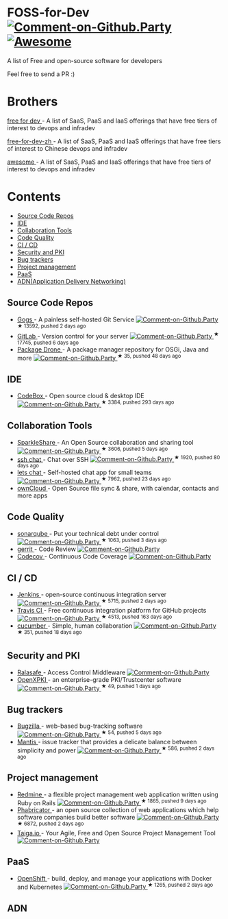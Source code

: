 <h1>
 FOSS-for-Dev
 <a href="https://github.party/item?id=107">
  <img alt="Comment-on-Github.Party" src="https://img.shields.io/badge/Comment%20on-Github.Party-yellow.svg"/>
 </a>
 <a href="https://github.com/sindresorhus/awesome">
  <img alt="Awesome" src="https://cdn.rawgit.com/sindresorhus/awesome/d7305f38d29fed78fa85652e3a63e154dd8e8829/media/badge.svg"/>
 </a>
</h1>
<p>
 A list of Free and open-source software for developers
</p>
<p>
 Feel free to send a PR :)
</p>
<h1>
 Brothers
</h1>
<p>
 <a href="https://github.com/ripienaar/free-for-dev">
  free for dev
 </a>
 - A list of SaaS, PaaS and IaaS offerings that have free tiers of interest to devops and infradev
</p>
<p>
 <a href="https://github.com/qinghuaiorg/free-for-dev-zh">
  free-for-dev-zh
 </a>
 - A list of SaaS, PaaS and IaaS offerings that have free tiers of interest to Chinese devops and infradev
</p>
<p>
 <a href="https://github.com/sindresorhus/awesome">
  awesome
 </a>
 - A list of SaaS, PaaS and IaaS offerings that have free tiers of interest to devops and infradev
</p>
<h1>
 Contents
</h1>
<ul>
 <li>
  <a href="#source-code-repos">
   Source Code Repos
  </a>
 </li>
 <li>
  <a href="#ide">
   IDE
  </a>
 </li>
 <li>
  <a href="#collaboration-tools">
   Collaboration Tools
  </a>
 </li>
 <li>
  <a href="#code-quality">
   Code Quality
  </a>
 </li>
 <li>
  <a href="#ci--cd">
   CI / CD
  </a>
 </li>
 <li>
  <a href="#security-and-pki">
   Security and PKI
  </a>
 </li>
 <li>
  <a href="#bug-trackers">
   Bug trackers
  </a>
 </li>
 <li>
  <a href="#project-management">
   Project management
  </a>
 </li>
 <li>
  <a href="#paas">
   PaaS
  </a>
 </li>
 <li>
  <a href="#adn">
   ADN(Application Delivery Networking)
  </a>
 </li>
</ul>
<h2>
 Source Code Repos
</h2>
<ul>
 <li>
  <a href="https://github.com/gogits/gogs">
   Gogs
  </a>
  - A painless self-hosted Git Service
  <a href="https://github.party/item?id=14">
   <img alt="Comment-on-Github.Party" src="https://img.shields.io/badge/Comment%20on-Github.Party-yellow.svg"/>
  </a>
  <sup>
   &#9733 13592, pushed 2 days ago
  </sup>
 </li>
 <li>
  <a href="https://github.com/gitlabhq/gitlabhq">
   GitLab
  </a>
  - Version control for your server
  <a href="https://github.party/item?id=91">
   <img alt="Comment-on-Github.Party" src="https://img.shields.io/badge/Comment%20on-Github.Party-yellow.svg"/>
  </a>
  <sup>
   &#9733 17745, pushed 6 days ago
  </sup>
 </li>
 <li>
  <a href="https://github.com/ctron/package-drone">
   Package Drone
  </a>
  - A package manager repository for OSGi, Java and more
  <a href="https://github.party/item?id=113">
   <img alt="Comment-on-Github.Party" src="https://img.shields.io/badge/Comment%20on-Github.Party-yellow.svg"/>
  </a>
  <sup>
   &#9733 35, pushed 48 days ago
  </sup>
 </li>
</ul>
<h2>
 IDE
</h2>
<ul>
 <li>
  <a href="https://github.com/CodeboxIDE/codebox">
   CodeBox
  </a>
  - Open source cloud & desktop IDE
  <a href="https://github.party/item?id=103">
   <img alt="Comment-on-Github.Party" src="https://img.shields.io/badge/Comment%20on-Github.Party-yellow.svg"/>
  </a>
  <sup>
   &#9733 3384, pushed 293 days ago
  </sup>
 </li>
</ul>
<h2>
 Collaboration Tools
</h2>
<ul>
 <li>
  <a href="https://github.com/hbons/SparkleShare">
   SparkleShare
  </a>
  - An Open Source collaboration and sharing tool
  <a href="https://github.party/item?id=94">
   <img alt="Comment-on-Github.Party" src="https://img.shields.io/badge/Comment%20on-Github.Party-yellow.svg"/>
  </a>
  <sup>
   &#9733 3606, pushed 5 days ago
  </sup>
 </li>
 <li>
  <a href="https://github.com/shazow/ssh-chat">
   ssh chat
  </a>
  - Chat over SSH
  <a href="https://github.party/item?id=75">
   <img alt="Comment-on-Github.Party" src="https://img.shields.io/badge/Comment%20on-Github.Party-yellow.svg"/>
  </a>
  <sup>
   &#9733 1920, pushed 80 days ago
  </sup>
 </li>
 <li>
  <a href="https://github.com/sdelements/lets-chat">
   lets chat
  </a>
  - Self-hosted chat app for small teams
  <a href="https://github.party/item?id=92">
   <img alt="Comment-on-Github.Party" src="https://img.shields.io/badge/Comment%20on-Github.Party-yellow.svg"/>
  </a>
  <sup>
   &#9733 7962, pushed 23 days ago
  </sup>
 </li>
 <li>
  <a href="https://owncloud.org">
   ownCloud
  </a>
  - Open Source file sync & share, with calendar, contacts and more apps
 </li>
</ul>
<h2>
 Code Quality
</h2>
<ul>
 <li>
  <a href="https://github.com/SonarSource/sonarqube">
   sonarqube
  </a>
  - Put your technical debt under control
  <a href="https://github.party/item?id=96">
   <img alt="Comment-on-Github.Party" src="https://img.shields.io/badge/Comment%20on-Github.Party-yellow.svg"/>
  </a>
  <sup>
   &#9733 1063, pushed 3 days ago
  </sup>
 </li>
 <li>
  <a href="https://gerrit.googlesource.com/">
   gerrit
  </a>
  - Code Review
  <a href="https://github.party/item?id=97">
   <img alt="Comment-on-Github.Party" src="https://img.shields.io/badge/Comment%20on-Github.Party-yellow.svg"/>
  </a>
 </li>
 <li>
  <a href="https://codecov.io/">
   Codecov
  </a>
  - Continuous Code Coverage
  <a href="https://github.party/item?id=137">
   <img alt="Comment-on-Github.Party" src="https://img.shields.io/badge/Comment%20on-Github.Party-yellow.svg"/>
  </a>
 </li>
</ul>
<h2>
 CI / CD
</h2>
<ul>
 <li>
  <a href="https://github.com/jenkinsci/jenkins">
   Jenkins
  </a>
  - open-source continuous integration server
  <a href="https://github.party/item?id=101">
   <img alt="Comment-on-Github.Party" src="https://img.shields.io/badge/Comment%20on-Github.Party-yellow.svg"/>
  </a>
  <sup>
   &#9733 5715, pushed 2 days ago
  </sup>
 </li>
 <li>
  <a href="https://github.com/travis-ci/travis-ci">
   Travis CI
  </a>
  - Free continuous integration platform for GitHub projects
  <a href="https://github.party/item?id=102">
   <img alt="Comment-on-Github.Party" src="https://img.shields.io/badge/Comment%20on-Github.Party-yellow.svg"/>
  </a>
  <sup>
   &#9733 4513, pushed 163 days ago
  </sup>
 </li>
 <li>
  <a href="https://github.com/cucumber/cucumber">
   cucumber
  </a>
  - Simple, human collaboration
  <a href="https://github.party/item?id=93">
   <img alt="Comment-on-Github.Party" src="https://img.shields.io/badge/Comment%20on-Github.Party-yellow.svg"/>
  </a>
  <sup>
   &#9733 351, pushed 18 days ago
  </sup>
 </li>
</ul>
<h2>
 Security and PKI
</h2>
<ul>
 <li>
  <a href="http://sourceforge.net/projects/ralasafe/">
   Ralasafe
  </a>
  - Access Control Middleware
  <a href="https://github.party/item?id=98">
   <img alt="Comment-on-Github.Party" src="https://img.shields.io/badge/Comment%20on-Github.Party-yellow.svg"/>
  </a>
 </li>
 <li>
  <a href="https://github.com/openxpki/openxpki">
   OpenXPKI
  </a>
  - an enterprise-grade PKI/Trustcenter software
  <a href="https://github.party/item?id=99">
   <img alt="Comment-on-Github.Party" src="https://img.shields.io/badge/Comment%20on-Github.Party-yellow.svg"/>
  </a>
  <sup>
   &#9733 49, pushed 1 days ago
  </sup>
 </li>
</ul>
<h2>
 Bug trackers
</h2>
<ul>
 <li>
  <a href="https://github.com/bugzilla/bugzilla">
   Bugzilla
  </a>
  - web-based bug-tracking software
  <a href="https://github.party/item?id=104">
   <img alt="Comment-on-Github.Party" src="https://img.shields.io/badge/Comment%20on-Github.Party-yellow.svg"/>
  </a>
  <sup>
   &#9733 54, pushed 5 days ago
  </sup>
 </li>
 <li>
  <a href="https://github.com/mantisbt/mantisbt">
   Mantis
  </a>
  - issue tracker that provides a delicate balance between simplicity and power
  <a href="https://github.party/item?id=106">
   <img alt="Comment-on-Github.Party" src="https://img.shields.io/badge/Comment%20on-Github.Party-yellow.svg"/>
  </a>
  <sup>
   &#9733 586, pushed 2 days ago
  </sup>
 </li>
</ul>
<h2>
 Project management
</h2>
<ul>
 <li>
  <a href="https://github.com/redmine/redmine">
   Redmine
  </a>
  - a flexible project management web application written using Ruby on Rails
  <a href="https://github.party/item?id=105">
   <img alt="Comment-on-Github.Party" src="https://img.shields.io/badge/Comment%20on-Github.Party-yellow.svg"/>
  </a>
  <sup>
   &#9733 1865, pushed 9 days ago
  </sup>
 </li>
 <li>
  <a href="https://github.com/phacility/phabricator">
   Phabricator
  </a>
  - an open source collection of web applications which help software companies build better software
  <a href="https://github.party/item?id=109">
   <img alt="Comment-on-Github.Party" src="https://img.shields.io/badge/Comment%20on-Github.Party-yellow.svg"/>
  </a>
  <sup>
   &#9733 6872, pushed 2 days ago
  </sup>
 </li>
 <li>
  <a href="https://github.com/taigaio">
   Taiga.io
  </a>
  - Your Agile, Free and Open Source Project Management Tool
  <a href="https://github.party/item?id=110">
   <img alt="Comment-on-Github.Party" src="https://img.shields.io/badge/Comment%20on-Github.Party-yellow.svg"/>
  </a>
 </li>
</ul>
<h2>
 PaaS
</h2>
<ul>
 <li>
  <a href="https://github.com/openshift/origin">
   OpenShift
  </a>
  - build, deploy, and manage your applications with Docker and Kubernetes
  <a href="https://github.party/item?id=100">
   <img alt="Comment-on-Github.Party" src="https://img.shields.io/badge/Comment%20on-Github.Party-yellow.svg"/>
  </a>
  <sup>
   &#9733 1265, pushed 2 days ago
  </sup>
 </li>
</ul>
<h2>
 ADN
</h2>
